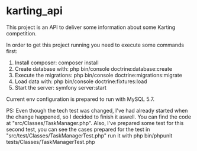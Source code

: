 # karting_api
 
This project is an API to deliver some information about some Karting competition.

In order to get this project running you need to execute some commands first:

1. Install composer: composer install
2. Create database with: php bin/console doctrine:database:create
3. Execute the migrations: php bin/console doctrine:migrations:migrate
4. Load data with: php bin/console doctrine:fixtures:load
5. Start the server: symfony server:start

Current env configuration is prepared to run with MySQL 5.7.

PS: Even though the tech test was changed, I've had already started when the change happened, so I decided to finish it aswell. 
You can find the code at "src/Classes/TaskManager.php".
Also, I've prepared some test for this second test, you can see the cases prepared for the test in "src/test/Classes/TaskManagerTest.php" run it with 
php bin/phpunit tests/Classes/TaskManagerTest.php 
